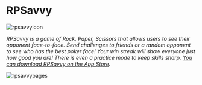 # RPSavvy
![rpsavvyicon](https://cloud.githubusercontent.com/assets/11841643/24797339/1075b1b2-1b4e-11e7-9d84-58ece176c1e4.png)

*RPSavvy is a game of Rock, Paper, Scissors that allows users to see their opponent face-to-face.  Send challenges to friends or a random opponent to see who has the best poker face! Your win streak will show everyone just how good you are! There is even a practice mode to keep skills sharp. [You can download RPSavvy on the App Store](https://itunes.apple.com/us/app/rpsavvy/id1081070751?mt=8).*



![rpsavvypages](https://cloud.githubusercontent.com/assets/11841643/24797681/8b0198d2-1b4f-11e7-9c7a-9e1697f57bff.png)
